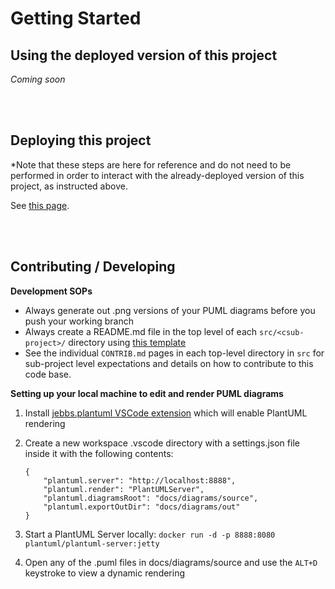 # Getting Started

## Using the deployed version of this project

_Coming soon_

<br />
<br />

## Deploying this project

\*Note that these steps are here for reference and do not need to be performed in order to interact with the already-deployed version of this project, as instructed above.

See [this page](/docs/gettingStarted/deploy.md).

<br />
<br />

## Contributing / Developing

**Development SOPs**

- Always generate out .png versions of your PUML diagrams before you push your working branch
- Always create a README.md file in the top level of each `src/<csub-project>/` directory using [this template](/docs/template_README.md)
- See the individual `CONTRIB.md` pages in each top-level directory in `src` for sub-project level expectations and details on how to contribute to this code base.

**Setting up your local machine to edit and render PUML diagrams**

1. Install [jebbs.plantuml VSCode extension](https://marketplace.visualstudio.com/items?itemName=jebbs.plantuml) which will enable PlantUML rendering
2. Create a new workspace .vscode directory with a settings.json file inside it with the following contents:

   ```
   {
       "plantuml.server": "http://localhost:8888",
       "plantuml.render": "PlantUMLServer",
       "plantuml.diagramsRoot": "docs/diagrams/source",
       "plantuml.exportOutDir": "docs/diagrams/out"
   }
   ```

3. Start a PlantUML Server locally: `docker run -d -p 8888:8080 plantuml/plantuml-server:jetty`
4. Open any of the .puml files in docs/diagrams/source and use the `ALT+D` keystroke to view a dynamic rendering
